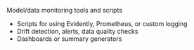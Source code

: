 Model/data monitoring tools and scripts

- Scripts for using Evidently, Prometheus, or custom logging
- Drift detection, alerts, data quality checks
- Dashboards or summary generators